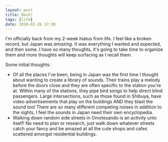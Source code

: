 ```yaml
---
layout: post
title: Back!
tags: [life]
date: 2018-02-26 17:30
---
```


I'm officially back from my 2-week hiatus from life.  I feel like a broken record, but Japan was *amazing*.  It was everything I wanted and expected, and then some.  I have so many thoughts, it's going to take time to organize them and more thoughts will keep surfacing as I recall them.

Some initial thoughts:

* Of all the places I've been, being in Japan was the first time I thought about wanting to create a library of sounds.  Their trains play a melody before the doors close and they are often specific to the station you're at.  Within many of the stations, they pipe bird songs to help direct blind passengers.  Large intersections, such as those found in Shibuya, have video advertisements that play on the buildings AND they blast the sound too!  There are so many different competing noises in addition to the sights, I feel the sounds in Japan need their own encyclopedia.
* Walking down random side streets in Omotesando is an activity unto itself!  No need to plan or research, just walk down whatever streets catch your fancy and be amazed at all the cute shops and cafes scattered amongst residential buildings.
